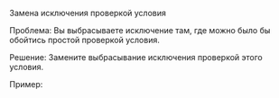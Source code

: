 Замена исключения проверкой условия

Проблема: Вы выбрасываете исключение там, где можно было бы обойтись простой проверкой условия.

Решение: Замените выбрасывание исключения проверкой этого условия.

Пример: <a href="https://github.com/helenasilkina/refactoring/blob/master/"></a>
